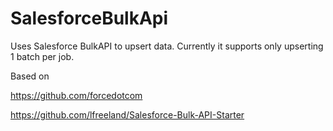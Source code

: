 # SalesforceBulkApi

Uses Salesforce BulkAPI to upsert data. Currently it supports only upserting 1 batch per job.

Based on 		

https://github.com/forcedotcom

https://github.com/lfreeland/Salesforce-Bulk-API-Starter
